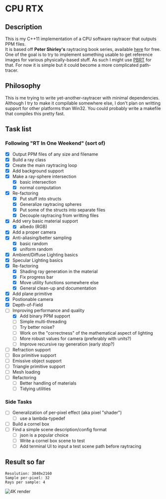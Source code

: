 # CPU RTX

## Description
This is my C++11 implementation of a CPU software raytracer that outputs PPM files.  
It is based off **Peter Shirley's** raytracing book series, available [here](http://www.realtimerendering.com/raytracing/ "FTP root to download PDF") for free.  
One of the goal is to try to implement something usable to get reference images for various physically-based stuff. As such I might use [PBRT](http://www.pbr-book.org/) for that. For now it is simple but it could become a more complicated path-tracer.

## Philosophy
This is me trying to write yet-another-raytracer with minimal dependencies.  
Although I try to make it compilable somewhere else, I don't plan on writting support for other platforms than Win32. You could probably write a makefile that compiles this pretty fast.

## Task list
### Following "RT In One Weekend" (sort of)
- [X] Output PPM files of any size and filename
- [X] Build a ray class
- [X] Create the main raytracing loop
- [X] Add background support
- [X] Make a ray-sphere intersection
  - [X] basic intersection
  - [X] normal computation
- [X] Re-factoring
  - [X] Put stuff into structs
  - [X] Generalize raytracing spheres
  - [X] Put some of the structs into separate files
  - [X] Decouple raytracing from writting files
- [X] Add very basic material support
  - [X] albedo (RGB)
- [X] Add a proper camera
- [X] Anti-aliasing/better sampling
  - [X] basic random
  - [X] uniform random
- [X] Ambient/Diffuse Lighting basics
- [X] Specular Lighting basics
- [X] Re-factoring
  - [X] Shading ray generation in the material
  - [X] Fix progress bar
  - [X] Move utility functions somewhere else
  - [X] General clean-up and documentation
- [X] Add plane primitive
- [X] Postionable camera
- [X] Depth-of-Field
- [ ] Improving performance and quality
  - [X] Add binary PPM support
  - [ ] Simple multi-threading
  - [ ] Try better noise?
  - [ ] Work on the "correctness" of the mathematical aspect of lighting
  - [ ] More robust values for camera (preferably with units?)
  - [ ] Improve recursive ray generation (early stop?)
- [ ] Refraction support
- [ ] Box primitive support
- [ ] Emissive object support
- [ ] Triangle primitive support
- [ ] Mesh loading
- [ ] Refactoring
  - [ ] Better handling of materials
  - [ ] Tidying utilities

### Side Tasks
- [ ] Generalization of per-pixel effect (aka pixel "shader")
  - [ ] use a lambda-typedef
- [ ] Build a cornel box
- [ ] Find a simple scene description/config format
  - [ ] json is a popular choice
  - [ ] Write a cornel box scene to test
  - [ ] Add terminal UI to input a test scene path before raytracing

## Result so far
    Resolution: 3840x2160
    Sample per-pixel: 32
    Rays per sample: 4
![4K render](_readme_src/output_uhd.png)